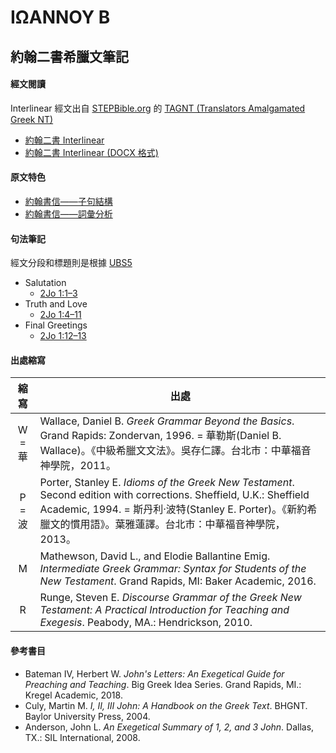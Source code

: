 # ΙΩΑΝΝΟΥ Β

## 約翰二書希臘文筆記

#### 經文閱讀
Interlinear 經文出自 [STEPBible.org](https://www.STEPBible.or) 的 [TAGNT (Translators Amalgamated Greek NT)](https://github.com/STEPBible/STEPBible-Data)

- [約翰二書 Interlinear](2John-Interlinear.md)
- [約翰二書 Interlinear (DOCX 格式)](2John.docx)


#### 原文特色
- [約翰書信——子句結構](123John-Clause.md)
- [約翰書信——詞彙分析](123John-Vocabulary.md)


#### 句法筆記
經文分段和標題則是根據 [UBS5](https://www.academic-bible.com/en/online-bibles/greek-new-testament-ubs5/read-the-bible-text/bibel/text/lesen/stelle/73/10001/19999/ch/8feb828f46a4c65384fe9aebf6d55ebe/)


- Salutation 
	- [2Jo 1:1–3](2Jo.1.1–3.md)
- Truth and Love 
	- [2Jo 1:4–11](2Jo.1.4–11.md)
- Final Greetings 
	- [2Jo 1:12–13](2Jo.1.12–13.md)


#### 出處縮寫
縮寫 | 出處
:--:| --
W = 華 | Wallace, Daniel B. *Greek Grammar Beyond the Basics*. Grand Rapids: Zondervan, 1996. = 華勒斯(Daniel B. Wallace)。《中級希臘文文法》。吳存仁譯。台北市：中華福音神學院，2011。
P = 波 | Porter, Stanley E. *Idioms of the Greek New Testament*. Second edition with corrections. Sheffield, U.K.: Sheffield Academic, 1994. = 斯丹利‧波特(Stanley E. Porter)。《新約希臘文的慣用語》。葉雅蓮譯。台北市：中華福音神學院，2013。
M | Mathewson, David L., and Elodie Ballantine Emig. *Intermediate Greek Grammar: Syntax for Students of the New Testament*. Grand Rapids, MI: Baker Academic, 2016.
R | Runge, Steven E. *Discourse Grammar of the Greek New Testament: A Practical Introduction for Teaching and Exegesis*. Peabody, MA.: Hendrickson, 2010.

#### 參考書目

- Bateman IV, Herbert W. _John's Letters: An Exegetical Guide for Preaching and Teaching_. Big Greek Idea Series. Grand Rapids, MI.: Kregel Academic, 2018.
- Culy, Martin M. _I, II, III John: A Handbook on the Greek Text_. BHGNT. Baylor University Press, 2004.
- Anderson, John L. _An Exegetical Summary of 1, 2, and 3 John_. Dallas, TX.: SIL International, 2008.

